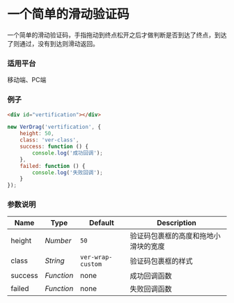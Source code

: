 # 一个简单的滑动验证码

一个简单的滑动验证码，手指拖动到终点松开之后才做判断是否到达了终点，到达了则通过，没有到达则滑动返回。

### 适用平台

移动端、PC端

### 例子

```html
<div id="vertification"></div>
```

```javascript
new VerDrag('vertification', {
    height: 50,
    class: 'ver-class',
    success: function () {
        console.log('成功回调');
    },
    failed: function () {
        console.log('失败回调');
    }
});
```

### 参数说明

| Name                | Type     | Default         | Description                                                     |
| ------------------- | -------- | --------------- | --------------------------------------------------------------- |
| height                | _Number_ | `50`      | 验证码包裹框的高度和拖地小滑块的宽度 |
| class                | _String_ | `ver-wrap-custom`      | 验证码包裹框的样式 |
| success               | _Function_ | none             | 成功回调函数                                                 |
| failed               | _Function_ | none           | 失败回调函数                                        |

